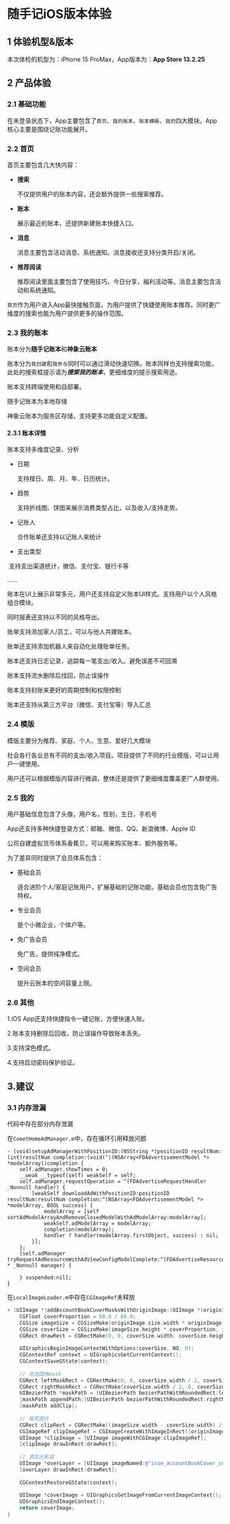 # 随手记iOS版本体验

## 1 体验机型&版本

本次体检的机型为：iPhone 15 ProMax，App版本为：**App Store 13.2.25**

## 2 产品体验

### 2.1 基础功能

​	在未登录状态下，App主要包含了`首页`、`我的账本`、`账本模板`、`我的`四大模块。App核心主要是围绕记账功能展开。

### 2.2 首页

首页主要包含几大快内容：

* **搜索**

  不仅提供用户的账本内容，还会额外提供一些搜索推荐。

* **账本**

  展示最近的账本，还提供新建账本快捷入口。

* **消息**

  消息主要包含活动消息、系统通知。消息接收还支持分类开启/关闭。

* **推荐阅读**

  推荐阅读里面主要包含了使用技巧，今日分享，福利活动等。消息主要包含活动和系统通知。



`首页`作为用户进入App最快接触页面，为用户提供了快捷使用账本推荐。同时更广维度的搜索也能为用户提供更多的操作范围。

### 2.3 我的账本

账本分为**随手记账本**和**神象云账本**

账本分为`我创建`和`我参与`同时可以通过滑动快速切换。账本同样也支持搜索功能，此处的搜索框提示语为***搜索我的账本***，更细维度的提示搜索用途。

账本支持跨端使用和自部署。

随手记账本为本地存储

神象云账本为服务区存储，支持更多功能自定义配置。

#### 2.3.1 账本详情

账本支持多维度记录、分析

* 日期

  支持按日、周、月、年、日历统计。

* 趋势

  支持折线图、饼图来展示消费类型占比，以及收入/支持走势。

* 记账人

  合作账单还支持以记账人来统计

* 支出类型

​	支持支出渠道统计，微信、支付宝、银行卡等

......

账本在UI上展示非常多元，用户还支持自定义账本UI样式。支持用户以个人风格组合模块。

同时报表还支持以不同的风格导出。



账单支持添加家人/员工，可以与他人共建账本。

账单还支持添加机器人来自动化处理账单任务。

账本还支持日志记录，追踪每一笔支出/收入。避免误差不可回溯

账本支持流水删除后找回，防止误操作

账本支持封账来更好的周期控制和权限控制

账本还支持从第三方平台（微信、支付宝等）导入汇总

### 2.4 模版

模版主要分为推荐、家庭、个人、生意、爱好几大模块

社会各行各业总有不同的支出/收入项目。项目提供了不同的行业模版，可以让用户一键使用。

用户还可以根据模版内容进行微调，整体还是提供了更细维度覆盖更广人群使用。

### 2.5 我的

用户基础信息包含了头像，用户名，性别，生日，手机号

App还支持多种快捷登录方式：邮箱、微信、QQ、新浪微博、Apple ID

公司自建虚拟货币体系香蕉贝，可以用来购买账本、额外服务等。

为了差异同时提供了会员体系包含：

* 基础会员

  适合进阶个人/家庭记账用户，扩展基础的记账功能。基础会员也包含免广告特权。

* 专业会员

  是个小微企业，个体户等。

* 免广告会员

  免广告，提供纯净模式。

* 空间会员

  提升云账本的空间容量上限。



### 2.6 其他

1.iOS App还支持快捷指令一键记账，方便快速入账。

2.账本支持删除后回收，防止误操作导致账本丢失。

3.支持深色模式。

4.支持启动密码保护验证。

## 3.建议

### 3.1 内存泄漏

代码中存在部分内存泄漏

在`CometHomeAdManager.m`中，存在循环引用释放问题

```objc
- (void)setupAdManagerWithPositionID:(NSString *)positionID resultNum:(int)resultNum completion:(void(^)(NSArray<FDAdvertisementModel *> *modelArray))completion {
    self.adManager.showTimes = 0;
    __weak __typeof(self) weakSelf = self;
    self.adManager.requestOperation = ^(FDAdvertiseRequestHandler  _Nonnull handler) {
        [weakSelf downloadAdWithPositionID:positionID resultNum:resultNum completion:^(NSArray<FDAdvertisementModel *> *modelArray, BOOL success) {
            modelArray = [self sortAdModelArrayAndRemoveClosedModelWithAdModelArray:modelArray];
            weakSelf.adModelArray = modelArray;
            completion(modelArray);
            handler ? handler(modelArray.firstObject, success) : nil;
        }];
    };
    [self.adManager tryRequestAdResourceWithAdViewConfigModelComplete:^(FDAdvertiseResourceManager * _Nonnull manager) {
        
    } suspended:nil];
}
```

在`LocalImageLoader.m`中存在`CGImageRef`未释放

```objective-c
+ (UIImage *)addAccountBookCoverMasksWithOriginImage:(UIImage *)originImage {    
    CGFloat coverProportion = 50.0 / 68.0;
    CGSize imageSize = CGSizeMake(originImage.size.width * originImage.scale, originImage.size.height * originImage.scale);
    CGSize coverSize = CGSizeMake(imageSize.height * coverProportion, imageSize.height);
    CGRect drawRect = CGRectMake(0, 0, coverSize.width, coverSize.height);
    
    UIGraphicsBeginImageContextWithOptions(coverSize, NO, 0);
    CGContextRef context = UIGraphicsGetCurrentContext();
    CGContextSaveGState(context);
    
    // 添加圆角mask
    CGRect leftMaskRect = CGRectMake(0, 0, coverSize.width / 2, coverSize.height);
    CGRect rightMaskRect = CGRectMake(coverSize.width / 2, 0, coverSize.width / 2, coverSize.height);
    UIBezierPath *maskPath = [UIBezierPath bezierPathWithRoundedRect:leftMaskRect byRoundingCorners:UIRectCornerTopLeft | UIRectCornerBottomLeft cornerRadii:CGSizeMake(coverSize.width / 28, coverSize.width / 28)];
    [maskPath appendPath:[UIBezierPath bezierPathWithRoundedRect:rightMaskRect byRoundingCorners:UIRectCornerTopRight | UIRectCornerBottomRight cornerRadii:CGSizeMake(coverSize.width / 7, coverSize.width / 7)]];
    [maskPath addClip];
    
    // 裁剪图片
    CGRect clipRect = CGRectMake((imageSize.width - coverSize.width) / 2, 0, coverSize.width, coverSize.height);
    CGImageRef clipImageRef = CGImageCreateWithImageInRect([originImage CGImage], clipRect);
    UIImage *clipImage = [UIImage imageWithCGImage:clipImageRef];
    [clipImage drawInRect:drawRect];
    
    // 添加光影层
    UIImage *overLayer = [UIImage imageNamed:@"icon_accountBookCover_customOverLayer"];
    [overLayer drawInRect:drawRect];
    
    CGContextRestoreGState(context);
    
    UIImage *coverImage = UIGraphicsGetImageFromCurrentImageContext();
    UIGraphicsEndImageContext();
    return coverImage;
}
```



